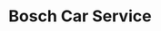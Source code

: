 ---
title: "Bosch Car Service"
url: /saint-cannat/bosch-car-service/
shop: réparation de voitures
---